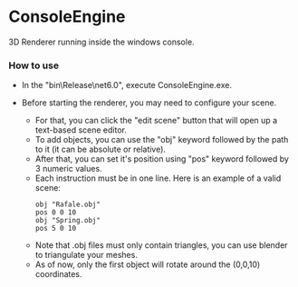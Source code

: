 # ConsoleEngine
3D Renderer running inside the windows console.

### How to use
- In the "bin\Release\net6.0", execute ConsoleEngine.exe.

- Before starting the renderer, you may need to configure your scene.
  - For that, you can click the "edit scene" button that will open up a text-based scene editor.
  - To add objects, you can use the "obj" keyword followed by the path to it (it can be absolute or relative).
  - After that, you can set it's position using "pos" keyword followed by 3 numeric values.
  - Each instruction must be in one line. Here is an example of a valid scene:
    ```
    obj "Rafale.obj"
    pos 0 0 10
    obj "Spring.obj"
    pos 5 0 10
    ```
  - Note that .obj files must only contain triangles, you can use blender to triangulate your meshes.
  - As of now, only the first object will rotate around the (0,0,10) coordinates.
